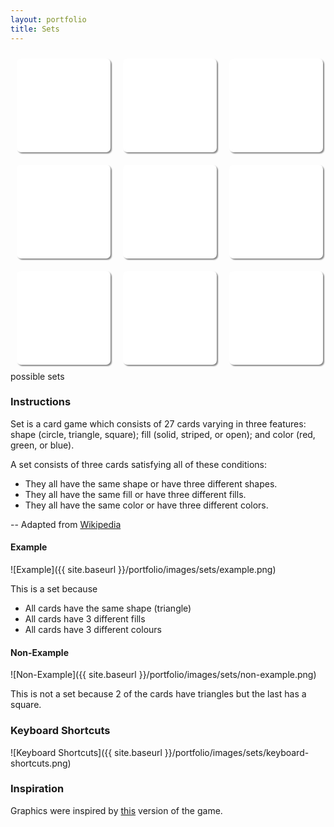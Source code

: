 ```yaml
---
layout: portfolio
title: Sets
---
```


<div class='main'>
    <div class='card' id='card1' onclick='clicked(1)'></div>
    <div class='card' id='card2' onclick='clicked(2)'></div>
    <div class='card' id='card3' onclick='clicked(3)'></div>
    <div class='card' id='card4' onclick='clicked(4)'></div>
    <div class='card' id='card5' onclick='clicked(5)'></div>
    <div class='card' id='card6' onclick='clicked(6)'></div>
    <div class='card' id='card7' onclick='clicked(7)'></div>
    <div class='card' id='card8' onclick='clicked(8)'></div>
    <div class='card' id='card9' onclick='clicked(9)'></div>
    <p><span></span> possible sets</p>
    
</div>

### Instructions

Set is a card game which consists of 27 cards varying in three features: shape (circle, triangle, square); fill (solid, striped, or open); and color (red, green, or blue).

A set consists of three cards satisfying all of these conditions:

- They all have the same shape or have three different shapes.
- They all have the same fill or have three different fills.
- They all have the same color or have three different colors.

-- Adapted from [Wikipedia](https://en.wikipedia.org/wiki/Set_(game))

#### Example
![Example]({{ site.baseurl }}/portfolio/images/sets/example.png)

This is a set because

- All cards have the same shape (triangle)
- All cards have 3 different fills
- All cards have 3 different colours

#### Non-Example
![Non-Example]({{ site.baseurl }}/portfolio/images/sets/non-example.png)

This is not a set because 2 of the cards have triangles but the last has a square.

### Keyboard Shortcuts
![Keyboard Shortcuts]({{ site.baseurl }}/portfolio/images/sets/keyboard-shortcuts.png)

### Inspiration
Graphics were inspired by [this](https://play.google.com/store/apps/details?id=nl.borkoek.set) version of the game. 

<style>
    .main {
        width: 510px;
        margin: 0 auto;
    }
    .card {
        float: left;
        height: 150px;
        width: 150px;
        border-radius: 7px;
        border: 2px solid white;
        box-shadow: 2px 2px 2px #888888;
        margin: 10px;

        -webkit-box-sizing: border-box;
        -moz-box-sizing: border-box;
        box-sizing: border-box;

        background: #FFF left top;
        background-size: 148px 148px;
    }

    .card:hover, .active {
        border: 2px solid red;
        cursor: pointer;
    }

</style>
<script>
 /*global $*/

 var board = [ [],
    [], [], [],
    [], [], [],
    [], [], []
 ];

 // attach the .equals method to Array's prototype to call it on any array
 Array.prototype.equals = function (array) {
    // if the other array is a falsy value, return
    if (!array)
        return false;

    // compare lengths - can save a lot of time 
    if (this.length != array.length)
        return false;

    for (var i = 0, l=this.length; i < l; i++) {
        // Check if we have nested arrays
        if (this[i] instanceof Array && array[i] instanceof Array) {
            // recurse into the nested arrays
            if (!this[i].equals(array[i]))
                return false;       
        }           
        else if (this[i] != array[i]) { 
            // Warning - two different object instances will never be equal: {x:20} != {x:20}
            return false;   
        }           
    }       
    return true;
 };

 Array.prototype.allSame = function() {
    for(var i = 1; i < this.length; i++) {
       if(this[i] !== this[0])
       return false;
    }
    return true;
 }

 Array.prototype.allDiff = function() {
    this.sort();
    for(var i = 1; i < this.length; i++) {
       if(this[i] == this[i-1])
       return false;
    }
    return true;
 }

 // Hide method from for-in loops
 Object.defineProperty(Array.prototype, "equals", {enumerable: false});

 function newCard(id) {
    var colour, shape, fill, card;
    function drawCard() {
       colour = Math.floor(Math.random() * 3);
       shape = Math.floor(Math.random() * 3);
       fill = Math.floor(Math.random() * 3);

       card = [colour, shape, fill];
    }
    drawCard();

    var check = true;
    var duplicates;

    while (check) {
       duplicates = 0;
       for (var j = 1; j <= 9; j++) {
          while (board[j].equals(card)) {
             console.log('duplicate card: '+j+' and '+id);
             drawCard();
             duplicates++;
          }
       }
       if (duplicates == 0) {
          check = false;
       }
    }

    board[id] = card;
    $('#card'+id).css('background-image', 'url(https://xlzior.github.io/portfolio/images/sets/'+card[0]+card[1]+card[2]+'.png)');
 }

 function checkSet(a, b, c) {
    var colours, shapes, fills;
    var array = [colours, shapes, fills];

    var isSet = true;

    for (var i = 0; i < 3; i++) {
       array[i] = [a[i], b[i], c[i]];
       if (!(array[i].allDiff() || array[i].allSame())) {
          isSet = false;
       }
    }
    return isSet;
 }

 function countSets() {
    var pSets = 0;
    var loops = 0;
    for (var m = 1; m <= 9; m++) {
       for (var n = m+1; n <= 9; n++) {
          for (var o = n+1; o <= 9; o++) {
             if (checkSet(board[m], board[n], board[o])) {
                pSets++;
             }
          }
       }
    }
    $('span').text(pSets);
 }

 function clicked(id) {
    $("#card"+id).toggleClass('active');

    if ($('.active').length == 3) {

       // Get the active card numbers
       var a = $('.active')[0].id.substr(4);
       var b = $('.active')[1].id.substr(4);
       var c = $('.active')[2].id.substr(4);

       // checkSet for active cards
       if (checkSet(board[a], board[b], board[c])) {
          console.log(a+" "+b+" "+c);
          // reset card values and generate a new card
          board[a] = [];
          board[b] = [];
          board[c] = [];
          newCard(a);
          newCard(b);
          newCard(c);
       }

       countSets();

       setTimeout(function() {
          $('.active').removeClass('active');
       }, 100);
    }
 }

 $(document).ready(function() {
    // Generate first board layout
    for (var i = 1; i <= 9; i++) {
       newCard(i);
    }

    countSets();

    $(document).keydown(function(key) {
       key = String.fromCharCode(key.which).toLowerCase();
       var keys = ['0', 'y', 'u', 'i', 'h', 'j', 'k', 'b', 'n', 'm'];
       var index = keys.indexOf(key);

       clicked(index);
    });
 });
</script>